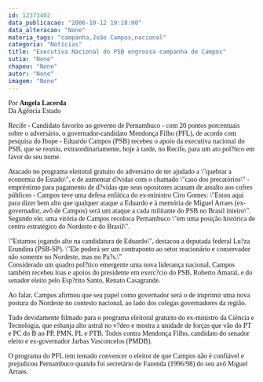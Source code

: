 ```yaml
---
id: 12373402
data_publicacao: "2006-10-12 19:18:00"
data_alteracao: "None"
materia_tags: "campanha,João Campos,nacional"
categoria: "Notícias"
title: "Executiva Nacional do PSB engrossa campanha de Campos"
sutia: "None"
chapeu: "None"
autor: "None"
imagem: "None"
---
```

<p><P><FONT face=Verdana>Por <STRONG>Angela Lacerda</STRONG><BR>Da Agência Estado</FONT></P></p>
<p><P><FONT face=Verdana>Recife - Candidato favorito ao governo de Pernambuco - com 20 pontos porcentuais sobre o adversário, o governador-candidato Mendonça Filho (PFL), de acordo com pesquisa do Ibope - Eduardo Campos (PSB) recebeu o apoio da executiva nacional do PSB, que se reuniu, extraordinariamente, hoje à tarde, no Recife, para um ato pol?tico em favor do seu nome.</FONT></P></p>
<p><P><FONT face=Verdana>Atacado no programa eleitoral gratuito do adversário de ter ajudado a \"quebrar a economia do Estado\", e de aumentar d?vidas com o chamado \"caso dos precatórios\" - empréstimo para pagamento de d?vidas que seus opositores acusam de assalto aos cofres públicos - Campos teve uma defesa enfática do ex-ministro Ciro Gomes: \"Estou aqui para dizer bem alto que qualquer ataque a Eduardo e à memória de Miguel Arraes (ex-governador, avô de Campos) será um ataque a cada militante do PSB no Brasil inteiro\". Segundo ele, uma vitória de Campos recoloca Pernambuco \"em uma posição histórica de centro estratégico do Nordeste e do Brasil\".</FONT></P></p>
<p><P><FONT face=Verdana>\"Estamos jogando alto na candidatura de Eduardo\", destacou a deputada federal Lu?za Erundina (PSB-SP). \"Ele poderá ser um contraponto ao setor reacionário e conservador não somente no Nordeste, mas no Pa?s.\" <BR>Considerado um quadro pol?tico emergente uma nova liderança nacional, Campos também recebeu loas e apoios do presidente em exerc?cio do PSB, Roberto Amaral, e do senador eleito pelo Esp?rito Santo, Renato Casagrande. </FONT></P></p>
<p><P><FONT face=Verdana>Ao falar, Campos afirmou que seu papel como governador será o de imprimir uma nova postura do Nordeste no contesto nacional, ao lado dos colegas governadores da região.</FONT></P></p>
<p><P><FONT face=Verdana>Tudo devidamente filmado para o programa eleitoral gratuito do ex-ministro da Ciência e Tecnologia, que esbanja alto astral no v?deo e mostra a unidade de forças que vão do PT e PC do B ao PP, PMN, PL e PTB. Todos contra Mendonça Filho, candidato do senador eleito e ex-governador Jarbas Vasconcelos (PMDB). </FONT></P></p>
<p><P><FONT face=Verdana>O programa do PFL tem tentado convencer o eleitor de que Campos não é confiável e prejudicou Pernambuco quando foi secretário de Fazenda (1996/98) do seu avô Miguel Arraes.</FONT></P> </p>
